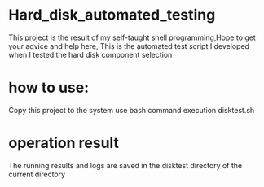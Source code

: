 # Hard_disk_automated_testing
This project is the result of my self-taught shell programming,Hope to get your advice and help here,
This is the automated test script I developed when I tested the hard disk component selection
# how to use:
Copy this project to the system
use bash command execution disktest.sh
# operation result
The running results and logs are saved in the disktest directory of the current directory
